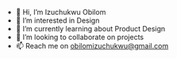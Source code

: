 - 👋 Hi, I’m Izuchukwu Obilom
- 👀 I’m interested in Design
- 🌱 I’m currently learning about Product Design
- 💞️ I’m looking to collaborate on projects
- 📫 Reach me on obilomizuchukwu@gmail.com

<!---
DesignSensei/DesignSensei is a ✨ special ✨ repository because its `README.md` (this file) appears on your GitHub profile.
You can click the Preview link to take a look at your changes.
--->
